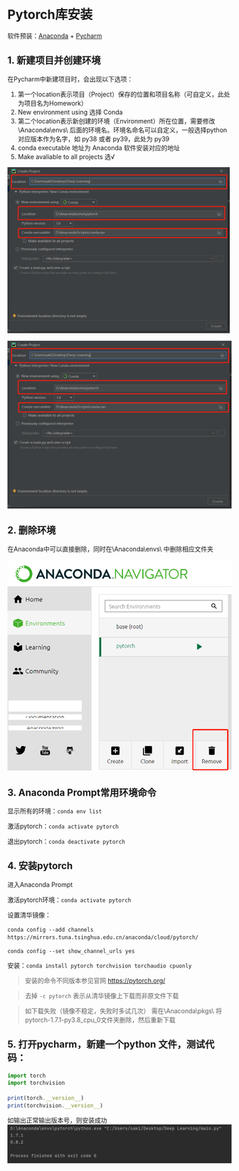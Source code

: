 # Pytorch库安装

软件预装：[Anaconda](https://www.anaconda.com/download) + [Pycharm](https://www.jetbrains.com/pycharm/)

## 1. 新建项目并创建环境

在Pycharm中新建项目时，会出现以下选项：

1. 第一个location表示项目（Project）保存的位置和项目名称（可自定义，此处为项目名为Homework）
2. New environment using 选择 Conda
3. 第二个location表示新创建的环境（Environment）所在位置，需要修改 \Anaconda\envs\ 后面的环境名。环境名命名可以自定义，一般选择python对应版本作为名字，如 py38 或者 py39，此处为 py39
4. conda executable 地址为 Anaconda 软件安装对应的地址
5. Make avaliable to all projects 选√

<img src="https://github.com/Saki-JSU/MarkdownImage/blob/main/Fig1.png" width="500px">

![图1](https://github.com/Saki-JSU/MarkdownImage/blob/main/Fig1.png?raw=true)


## 2. 删除环境
在Anaconda中可以直接删除，同时在\Anaconda\envs\ 中删除相应文件夹

![图2](https://github.com/Saki-JSU/MarkdownImage/blob/main/Fig2.png?raw=true)



## 3. Anaconda Prompt常用环境命令
显示所有的环境：`conda env list`

激活pytorch：`conda activate pytorch`

退出pytorch：`conda deactivate pytorch`


## 4. 安装pytorch
进入Anaconda Prompt

激活pytorch环境：`conda activate pytorch`

设置清华镜像：

 `conda config --add channels https://mirrors.tuna.tsinghua.edu.cn/anaconda/cloud/pytorch/`
 
 `conda config --set show_channel_urls yes`
 
安装：`conda install pytorch torchvision torchaudio cpuonly`

> 安装的命令不同版本参见官网   https://pytorch.org/

> 去掉 `-c pytorch` 表示从清华镜像上下载而非原文件下载

> 如下载失败（镜像不稳定，失败时多试几次） 需在\Anaconda\pkgs\  将pytorch-1.7.1-py3.8_cpu_0文件夹删除，然后重新下载

## 5. 打开pycharm，新建一个python 文件，测试代码：
```javascript
import torch
import torchvision

print(torch.__version__)
print(torchvision.__version__)
```

如输出正常输出版本号，则安装成功
![图3](https://github.com/Saki-JSU/MarkdownImage/blob/main/Fig3.png?raw=true)
